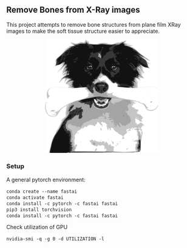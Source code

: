 ## Remove Bones from X-Ray images



This project attempts to remove bone structures from plane film XRay images to make the soft tissue structure easier to appreciate. 

<p align="center">
   <img width="300" src="img/logo.png">
</p>

### Setup

A general pytorch environment:
```
conda create --name fastai
conda activate fastai
conda install -c pytorch -c fastai fastai
pip3 install torchvision
conda install -c pytorch -c fastai fastai
```

Check utilization of GPU
```
nvidia-smi -q -g 0 -d UTILIZATION -l
```
